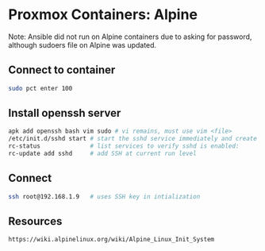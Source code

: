 # Proxmox Containers: Alpine
Note: Ansible did not run on Alpine containers due to asking for password, although sudoers file on Alpine was updated.

## Connect to container
```bash
sudo pct enter 100
```
## Install openssh server
```bash
apk add openssh bash vim sudo # vi remains, must use vim <file>
/etc/init.d/sshd start # start the sshd service immediately and create configuration files:
rc-status              # list services to verify sshd is enabled:
rc-update add sshd     # add SSH at current run level
```
## Connect
```bash
ssh root@192.168.1.9   # uses SSH key in intialization
```
## Resources
```html
https://wiki.alpinelinux.org/wiki/Alpine_Linux_Init_System
```
